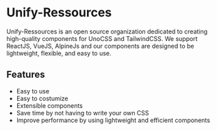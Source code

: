 # Unify-Ressources

Unify-Ressources is an open source organization dedicated to creating high-quality components for UnoCSS and TailwindCSS. We support ReactJS, VueJS, AlpineJs and our components are designed to be lightweight, flexible, and easy to use.


## Features
- Easy to use
- Easy to costumize
- Extensible components
- Save time by not having to write your own CSS
- Improve performance by using lightweight and efficient components

